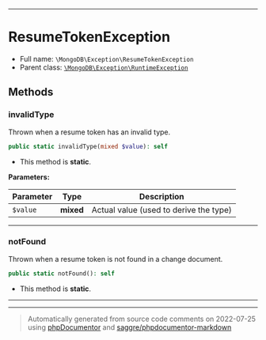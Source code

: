 ***

# ResumeTokenException





* Full name: `\MongoDB\Exception\ResumeTokenException`
* Parent class: [`\MongoDB\Exception\RuntimeException`](./RuntimeException.md)




## Methods


### invalidType

Thrown when a resume token has an invalid type.

```php
public static invalidType(mixed $value): self
```



* This method is **static**.




**Parameters:**

| Parameter | Type | Description |
|-----------|------|-------------|
| `$value` | **mixed** | Actual value (used to derive the type) |




***

### notFound

Thrown when a resume token is not found in a change document.

```php
public static notFound(): self
```



* This method is **static**.







***


***
> Automatically generated from source code comments on 2022-07-25 using [phpDocumentor](http://www.phpdoc.org/) and [saggre/phpdocumentor-markdown](https://github.com/Saggre/phpDocumentor-markdown)
